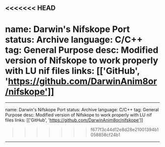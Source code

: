 <<<<<<< HEAD
---
name: Darwin's Nifskope Port
status: Archive
language: C/C++
tag: General Purpose
desc: Modified version of Nifskope to work properly with LU nif files
links: [['GitHub', 'https://github.com/DarwinAnim8or/nifskope']]
=======
---
name: Darwin's Nifskope Port
status: Archive
language: C/C++
tag: General Purpose
desc: Modified version of Nifskope to work properly with LU nif files
links: [['GitHub', 'https://github.com/DarwinAnim8or/nifskope']]
>>>>>>> f677f3c44d12e8d28e21001394b1058858cf24b1
---